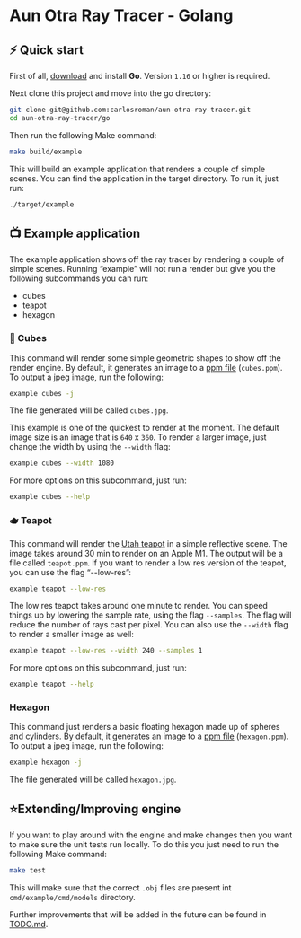# Aun Otra Ray Tracer - Golang

## ⚡️ Quick start

First of all, [download](https://golang.org/dl/) and install **Go**. Version `1.16` or higher is required.

Next clone this project and move into the go directory:

```bash
git clone git@github.com:carlosroman/aun-otra-ray-tracer.git
cd aun-otra-ray-tracer/go
```

Then run the following Make command:

```bash
make build/example
```

This will build an example application that renders a couple of simple scenes.
You can find the application in the target directory.
To run it, just run:

```bash
./target/example
```

## 📺 Example application

The example application shows off the ray tracer by rendering a couple of simple scenes.
Running “example” will not run a render but give you the following subcommands you can run:

* cubes
* teapot
* hexagon

### 🎲 Cubes

This command will render some simple geometric shapes to show off the render engine.
By default, it generates an image to a [ppm file](https://en.wikipedia.org/wiki/Netpbm) (`cubes.ppm`).
To output a jpeg image, run the following:

```bash
example cubes -j
```

The file generated will be called `cubes.jpg`. 

This example is one of the quickest to render at the moment.
The default image size is an image that is `640` x `360`.
To render a larger image, just change the width by using the `--width` flag:

```bash
example cubes --width 1080
```

For more options on this subcommand, just run:

```bash
example cubes --help
```

### 🫖 Teapot

This command will render the [Utah teapot](https://en.wikipedia.org/wiki/Utah_teapot) in a simple reflective scene.
The image takes around 30 min to render on an Apple M1. The output will be a file called `teapot.ppm`.
If you want to render a low res version of the teapot, you can use the flag “--low-res”:

```bash
example teapot --low-res
```

The low res teapot takes around one minute to render.
You can speed things up by lowering the sample rate, using the flag `--samples`.
The flag will reduce the number of rays cast per pixel.
You can also use the `--width` flag to render a smaller image as well:

```bash
example teapot --low-res --width 240 --samples 1
```

For more options on this subcommand, just run:

```bash
example teapot --help
```

### Hexagon

This command just renders a basic floating hexagon made up of spheres and cylinders.
By default, it generates an image to a [ppm file](https://en.wikipedia.org/wiki/Netpbm) (`hexagon.ppm`).
To output a jpeg image, run the following:

```bash
example hexagon -j
```

The file generated will be called `hexagon.jpg`.

## ⭐️Extending/Improving engine

If you want to play around with the engine and make changes then you want to make sure the unit tests run locally.
To do this you just need to run the following Make command:

```bash
make test
```

This will make sure that the correct `.obj` files are present int `cmd/example/cmd/models` directory.

Further improvements that will be added in the future can be found in [TODO.md](docs/TODOS.md).
